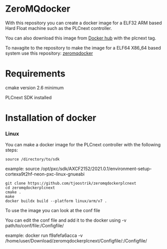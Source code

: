 # ZeroMQdocker
With this repository you can create a docker image for a ELF32 ARM based Hard Float machine such as the PLCnext controller.

You can also download this image from [Docker hub](https://hub.docker.com/r/tjoostrik/zeromqarm) with the plcnext tag.

To navagite to the repository to make the image for a ELF64 X86_64 based system use this repository: [zeromqdocker](https://github.com/tjoostrik/zeromqdocker)

# Requirements
cmake version 2.6 minimum

PLCnext SDK installed

# Installation of docker
### Linux
You can make a docker image for the PLCnext controller with the following steps:
```
source /directory/to/sdk
```
example: source /opt/pxc/sdk/AXCF2152/2021.0.1/environment-setup-cortexa9t2hf-neon-pxc-linux-gnueabi
```
git clone https://github.com/tjoostrik/zeromqdockerplcnext
cd zeromqdockerplcnext
cmake .
make
docker buildx build --platform linux/arm/v7 .
```
To use the image you can look at the conf file

You can edit the conf file and add it to the docker using -v path/to/conf/file:/Configfile/

example: docker run f9afefa6acca -v /home/user/Download/zeromqdockerplcnext/Configfile/:/Configfile/
